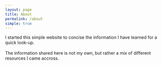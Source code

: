 ```yaml
---
layout: page
title: About
permalink: /about
simple: true
---
```


I started this simple website to concise the information I have learned for a quick look-up.
<br/><br/>
The information shared here is not my own, but rather a mix of different resources I came accross.
